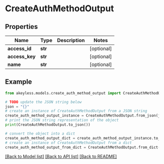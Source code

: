 # CreateAuthMethodOutput


## Properties

Name | Type | Description | Notes
------------ | ------------- | ------------- | -------------
**access_id** | **str** |  | [optional] 
**access_key** | **str** |  | [optional] 
**name** | **str** |  | [optional] 

## Example

```python
from akeyless.models.create_auth_method_output import CreateAuthMethodOutput

# TODO update the JSON string below
json = "{}"
# create an instance of CreateAuthMethodOutput from a JSON string
create_auth_method_output_instance = CreateAuthMethodOutput.from_json(json)
# print the JSON string representation of the object
print(CreateAuthMethodOutput.to_json())

# convert the object into a dict
create_auth_method_output_dict = create_auth_method_output_instance.to_dict()
# create an instance of CreateAuthMethodOutput from a dict
create_auth_method_output_from_dict = CreateAuthMethodOutput.from_dict(create_auth_method_output_dict)
```
[[Back to Model list]](../README.md#documentation-for-models) [[Back to API list]](../README.md#documentation-for-api-endpoints) [[Back to README]](../README.md)


